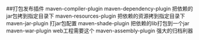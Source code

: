 ##打包发布插件
    maven-compiler-plugin 
    maven-dependency-plugin 把依赖的jar包拷到指定目录下
    maven-resources-plugin 把依赖的资源拷到指定目录下
    maven-jar-plugin 打jar包配置
    maven-shade-plugin 把依赖的lib打包到一个jar
    maven-war-plugin web工程需要这个
    maven-assembly-plugin 强大的归档利器